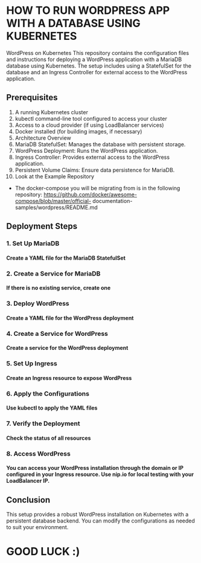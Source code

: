 # HOW TO RUN WORDPRESS APP WITH A DATABASE USING KUBERNETES
WordPress on Kubernetes
This repository contains the configuration files and instructions for deploying a WordPress application with a MariaDB database using Kubernetes. The setup includes using a StatefulSet for the database and an Ingress Controller for external access to the WordPress application.

## Prerequisites
1. A running Kubernetes cluster
2. kubectl command-line tool configured to access your cluster
3. Access to a cloud provider (if using LoadBalancer services)
4. Docker installed (for building images, if necessary)
5. Architecture Overview
6. MariaDB StatefulSet: Manages the database with persistent storage.
7. WordPress Deployment: Runs the WordPress application.
8. Ingress Controller: Provides external access to the WordPress application.
9. Persistent Volume Claims: Ensure data persistence for MariaDB.
10. Look at the Example Repository
 - The docker-compose you will be migrating from is in the following repository:
https://github.com/docker/awesome-compose/blob/master/official-
documentation-samples/wordpress/README.md
## Deployment Steps
### 1. Set Up MariaDB
#### Create a YAML file for the MariaDB StatefulSet

### 2. Create a Service for MariaDB
#### If there is no existing service, create one

### 3. Deploy WordPress
#### Create a YAML file for the WordPress deployment

### 4. Create a Service for WordPress
#### Create a service for the WordPress deployment

### 5. Set Up Ingress
#### Create an Ingress resource to expose WordPress

### 6. Apply the Configurations
#### Use kubectl to apply the YAML files

### 7. Verify the Deployment
#### Check the status of all resources

### 8. Access WordPress
#### You can access your WordPress installation through the domain or IP configured in your Ingress resource. Use nip.io for local testing with your LoadBalancer IP.

## Conclusion
This setup provides a robust WordPress installation on Kubernetes with a persistent database backend. You can modify the configurations as needed to suit your environment.

# GOOD LUCK :)
